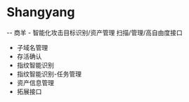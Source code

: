 # Shangyang
-- 商羊 - 智能化攻击目标识别/资产管理
扫描/管理/高自由度接口


+ 子域名管理
+ 存活确认
+ 指纹智能识别
+ 指纹智能识别-任务管理
+ 资产信息管理
+ 拓展接口

